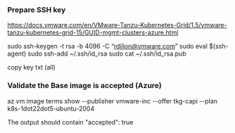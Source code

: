 ### Prepare SSH key

https://docs.vmware.com/en/VMware-Tanzu-Kubernetes-Grid/1.5/vmware-tanzu-kubernetes-grid-15/GUID-mgmt-clusters-azure.html 

sudo ssh-keygen -t rsa -b 4096 -C “rdillon@vmware.com” 
sudo eval $(ssh-agent)
sudo ssh-add ~/.ssh/id_rsa
sudo cat ~/.ssh/id_rsa.pub

copy key txt (all) 

### Validate the Base image is accepted (Azure)

az vm image terms show --publisher vmware-inc --offer tkg-capi --plan k8s-1dot22dot5-ubuntu-2004

The output should contain "accepted": true
